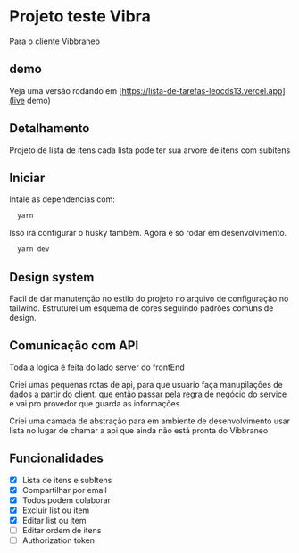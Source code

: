 # Projeto teste Vibra

Para o cliente Vibbraneo

## demo

Veja uma versão rodando em
[https://lista-de-tarefas-leocds13.vercel.app](live demo)

## Detalhamento

Projeto de lista de itens
cada lista pode ter sua arvore de itens com subitens

## Iniciar

Intale as dependencias com:

```bash
  yarn
```

Isso irá configurar o husky também.
Agora é só rodar em desenvolvimento.

```bash
  yarn dev
```

## Design system

Facil de dar manutenção no estilo do projeto no arquivo de configuração no tailwind.
Estruturei um esquema de cores seguindo padrões comuns de design.

## Comunicação com API

Toda a logica é feita do lado server do frontEnd

Criei umas pequenas rotas de api, para que usuario faça manupilações de dados a partir do client.
que então passar pela regra de negócio do service e vai pro provedor que guarda as informações

Criei uma camada de abstração para em ambiente de desenvolvimento usar lista no lugar de chamar a api que ainda não está pronta do Vibbraneo

## Funcionalidades

- [x] Lista de itens e subItens
- [x] Compartilhar por email
- [x] Todos podem colaborar
- [x] Excluir list ou item
- [x] Editar list ou item
- [ ] Editar ordem de itens
- [ ] Authorization token
